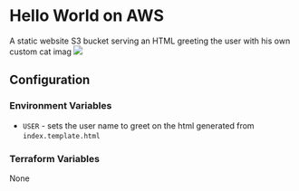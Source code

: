 # Hello World on AWS
A static website S3 bucket serving an HTML greeting the user with his own custom cat imag
![](sample.png)

## Configuration

### Environment Variables
- `USER` - sets the user name to greet on the html generated from `index.template.html`

### Terraform Variables
None

